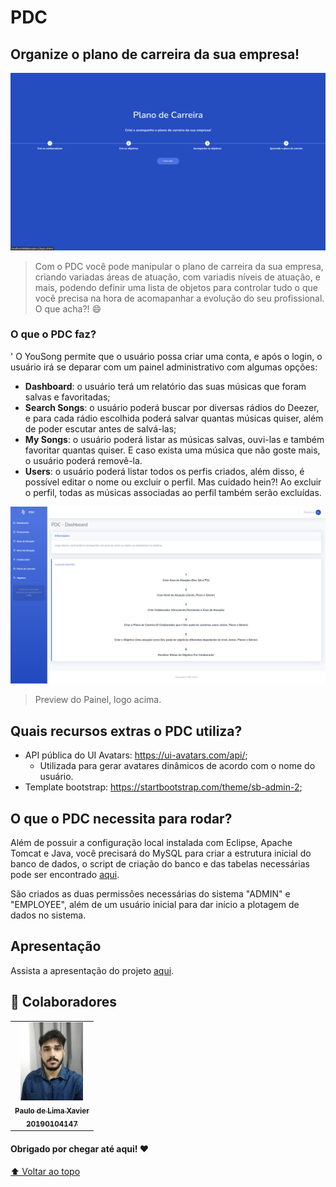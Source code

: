# PDC

## Organize o plano de carreira da sua empresa!

<img src="assets-readme/welcome.png" alt="Welcome Page ">

> Com o PDC você pode manipular o plano de carreira da sua empresa, criando variadas áreas de atuação, com variadis níveis de atuação, e mais, podendo definir uma lista de objetos para controlar tudo o que você precisa na hora de acomapanhar a evolução do seu profissional. O que acha?! 😄

### O que o PDC faz?
'
O YouSong permite que o usuário possa criar uma conta, e após o login, o usuário irá se deparar com um painel administrativo com algumas opções:

- **Dashboard**: o usuário terá um relatório das suas músicas que foram salvas e favoritadas;
- **Search Songs**: o usuário poderá buscar por diversas rádios do Deezer, e para cada rádio escolhida poderá salvar quantas músicas quiser, além de poder escutar antes de salvá-las;
- **My Songs**: o usuário poderá listar as músicas salvas, ouvi-las e também favoritar quantas quiser. E caso exista uma música que não goste mais, o usuário poderá removê-la.
- **Users**: o usuário poderá listar todos os perfis criados, além disso, é possível editar o nome ou excluir o perfil. Mas cuidado hein?! Ao excluir o perfil, todas as músicas associadas ao perfil também serão excluídas.

<img src="assets-readme/dashboard.png" alt="Painel Administrativo">

> Preview do Painel, logo acima.

## Quais recursos extras o PDC utiliza?

- API pública do UI Avatars: https://ui-avatars.com/api/;
  - Utilizada para gerar avatares dinâmicos de acordo com o nome do usuário.
- Template bootstrap: https://startbootstrap.com/theme/sb-admin-2;

## O que o PDC necessita para rodar?

Além de possuir a configuração local instalada com Eclipse, Apache Tomcat e Java, você precisará do MySQL para criar a estrutura inicial do banco de dados, o script de criação do banco e das tabelas necessárias pode ser encontrado [aqui](script-mysql/script-mysql.sql).

São criados as duas permissões necessárias do sistema "ADMIN" e "EMPLOYEE", além de um usuário inicial para dar início a plotagem de dados no sistema.

## Apresentação

Assista a apresentação do projeto [aqui](https://drive.google.com/file/d/1XRk7M_TIXdEMTwWoB3_4nFJ1wSzsLGIY/view?usp=sharing).

## 🤝 Colaboradores

<table>
  <tr>
    <td align="center">
      <a href="#">
        <img src="assets-readme/me.jpg" width="100px;" alt="Foto do Iuri Silva no GitHub"/><br>
        <sub>
          <b>Paulo de Lima Xavier </b>
        </sub>
        <br>
        <sub>
          <b>20190104147</b>
        </sub>
      </a>
    </td>
  </tr>
</table>

#### Obrigado por chegar até aqui! ❤️ <br>

[⬆ Voltar ao topo](#YouSong)<br>